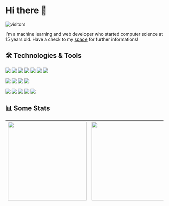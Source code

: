 # Hi there 👋
![visitors](https://visitor-badge.laobi.icu/badge?page_id=bloodbee)

I'm a machine learning and web developer who started computer science at 15 years old.
Have a check to my [space](https://bloodbee.space) for further informations!


## 🛠️ Technologies & Tools
![](https://img.shields.io/badge/OS-MacOS-informational?style=for-the-badge&logo=apple&logoColor=white&color=048B9A)
![](https://img.shields.io/badge/Editor-VS_Code-informational?style=for-the-badge&logo=visual-studio-code&logoColor=white&color=048B9A)
![](https://img.shields.io/badge/Shell-Bash-informational?style=for-the-badge&logo=gnu-bash&logoColor=white&color=048B9A)
![](https://img.shields.io/badge/Cloud-GCP-informational?style=for-the-badge&logo=google&logoColor=white&color=048B9A)
![](https://img.shields.io/badge/Cloud-Firebase-informational?style=for-the-badge&logo=firebase&logoColor=white&color=048B9A)
![](https://img.shields.io/badge/Cloud-Heroku-informational?style=for-the-badge&logo=heroku&logoColor=white&color=048B9A)
![](https://img.shields.io/badge/Cloud-Digital_Ocean-informational?style=for-the-badge&logo=digitalocean&logoColor=white&color=048B9A)

![](https://img.shields.io/badge/Code-Javascript-informational?style=for-the-badge&logo=javascript&logoColor=white&color=F0C300)
![](https://img.shields.io/badge/Code-Python-informational?style=for-the-badge&logo=python&logoColor=white&color=F0C300)
![](https://img.shields.io/badge/Code-PHP-informational?style=for-the-badge&logo=php&logoColor=white&color=F0C300)
![](https://img.shields.io/badge/Code-Bash-informational?style=for-the-badge&logo=gnu-bash&logoColor=white&color=F0C300)

![](https://img.shields.io/badge/Framework-Django-informational?style=for-the-badge&logo=django&logoColor=white&color=293133)
![](https://img.shields.io/badge/Framework-Laravel-informational?style=for-the-badge&logo=laravel&logoColor=white&color=293133)
![](https://img.shields.io/badge/Framework-NuxtJS-informational?style=for-the-badge&logo=nuxt.js&logoColor=white&color=293133)
![](https://img.shields.io/badge/ML-TensorFlow-informational?style=for-the-badge&logo=tensorflow&logoColor=white&color=293133)
![](https://img.shields.io/badge/ML-Pandas-informational?style=for-the-badge&logo=pandas&logoColor=white&color=293133)


## 📊 Some Stats
<a href="https://github.com/bloodbee"><img align="center" height="250" src="https://github-readme-stats.vercel.app/api?username=bloodbee&count_private=true&show_icons=true&include_all_commits=true&title_color=048B9A&text_color=293133&icon_color=F0C300&bg_color=F9F9F9"></a>|<a href="https://github.com/bloodbee"><img align="center" src="https://github-readme-stats.vercel.app/api/top-langs/?username=bloodbee&layout=compact&title_color=048B9A&text_color=293133&icon_color=F0C300&bg_color=F9F9F9" height="250"></a>|<a href="https://stackoverflow.com/users/story/5334903"><img src="https://github-readme-stackoverflow.vercel.app/?userID=5334903&theme=dark" height="200" width="200"></a>
|--|--|--|

  <!-- <image src="https://github-readme-stats.vercel.app/api?username=bloodbee&count_private=true&show_icons=true&theme=synthwave&include_all_commits=true"><br>
  <image src="https://github-readme-stats.vercel.app/api?username=bloodbee&count_private=true&show_icons=true&theme=synthwave&include_all_commits=true"><br>
  <image src="https://github-readme-stats.vercel.app/api?username=bloodbee&count_private=true&show_icons=true&theme=synthwave&include_all_commits=true"><br>-->

